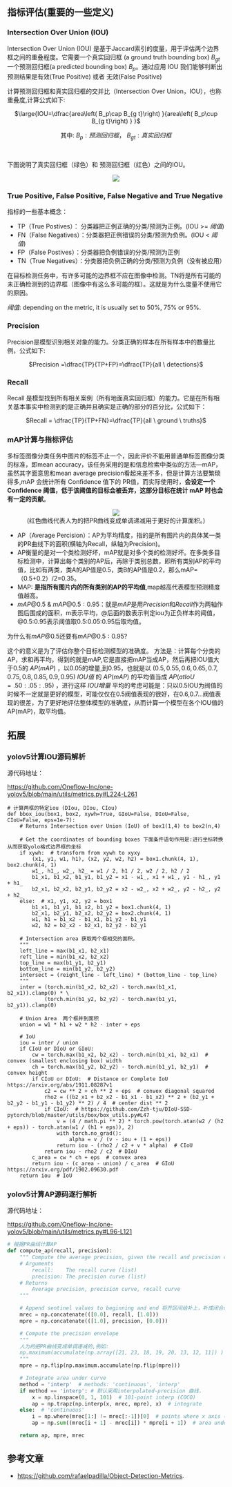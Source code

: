 

## 指标评估(重要的一些定义)

### Intersection Over Union (IOU)


Intersection Over Union (IOU) 是基于Jaccard索引的度量，用于评估两个边界框之间的重叠程度。它需要一个真实回归框 (a ground truth bounding box) $B_{gt}$ 一个预测回归框(a predicted bounding box) $B_{p}$。通过应用 IOU 我们能够判断出预测结果是有效(True Positive) 或者 无效(False Positive) 


计算预测回归框和真实回归框的交并比（Intersection Over Union，IOU），也称重叠度,计算公式如下:


<center> 

$\large{IOU=\dfrac{area\left( B_p\cap B_{g t}\right) }{area\left( B_p\cup B_{g t}\right) }
}$

其中: $B_p:预测回归框$，
$B_{g t}:真实回归框$


</center>


<br>



</p>


下图说明了真实回归框（绿色）和 预测回归框（红色）之间的IOU。



<!--- IOU --->
<p align="center">
<img src="chapter_5_imgs/iou.png" align="center"/></p>

### True Positive, False Positive, False Negative and True Negative  

指标的一些基本概念：
- TP（True Postives）： 分类器把正例正确的分类/预测为正例。(IOU >=  _阈值_)
- FN（False Negatives）：分类器把正例错误的分类/预测为负例。(IOU <  _阈值_)
- FP（False Postives）：分类器把负例错误的分类/预测为正例
- TN（True Negatives）：分类器把负例正确的分类/预测为负例（没有被应用）

在目标检测任务中，有许多可能的边界框不应在图像中检测。TN将是所有可能的未正确检测到的边界框（图像中有这么多可能的框）。这就是为什么度量不使用它的原因。

_阈值_:  depending on the metric, it is usually set to 50%, 75% or 95%.

### Precision


Precision是模型识别相关对象的能力。分类正确的样本在所有样本中的数量比例，公式如下:

<center>

$Precision =\dfrac{TP}{TP+FP}=\dfrac{TP}{all \ detections}$

</center>




### Recall 

Recall 是模型找到所有相关案例（所有地面真实回归框）的能力。它是在所有相关基本事实中检测到的是正确并且确实是正确的部分的百分比，公式如下：
<center>

$Recall = \dfrac{TP}{TP+FN}=\dfrac{TP}{all \ ground \ truths}$

</center>

### mAP计算与指标评估

 多标签图像分类任务中图片的标签不止一个，因此评价不能用普通单标签图像分类的标准，即mean accuracy，该任务采用的是和信息检索中类似的方法—mAP，虽然其字面意思和mean average precision看起来差不多，但是计算方法要繁琐得多,mAP 会统计所有 Confidence 值下的 PR值，而实际使用时，**会设定一个 Confidence 阈值，低于该阈值的目标会被丢弃，这部分目标在统计 mAP 时也会有一定的贡献**。 
<p align="center"> 
<img src="chapter_5_imgs/interpolated_precision_v2.png">
<br>(红色曲线代表人为的把PR曲线变成单调递减用于更好的计算面积。)

</p>

- AP（Average Percision）：AP为平均精度，指的是所有图片内的具体某一类的PR曲线下的面积(横轴为Recall，纵轴为Precision)。
- AP衡量的是对一个类检测好坏，mAP就是对多个类的检测好坏。在多类多目标检测中，计算出每个类别的AP后，再除于类别总数，即所有类别AP的平均值，比如有两类，类A的AP值是0.5，类B的AP值是0.2，那么mAP=（0.5+0.2）/2=0.35。
- MAP: **是指所有图片内的所有类别的AP的平均值**,map越高代表模型预测精度值越高。
- $mAP@0.5$ & $mAP@0.5:0.95$：就是$mAP$是用$Precision$和$Recall$作为两轴作图后围成的面积，m表示平均，@后面的数表示判定iou为正负样本的阈值，@0.5:0.95表示阈值取0.5:0.05:0.95后取均值。 

为什么有$mAP@0.5$还要有$mAP@0.5:0.95$?

这个的意义是为了评估你整个目标检测模型的准确度。
方法是：计算每个分类的AP，求和再平均，得到的就是mAP,它是直接把mAP当成AP，然后再把IOU值大于0.5的 $AP(mAP)$ ，以0.05的增量,到0.95，也就是以 $(0.5, 0.55, 0.6, 0.65, 0.7, 0.75, 0.8, 0.85, 0.9, 0.95)$ $IOU值$ 的 $AP(mAP)$ 的平均值当成 $AP(at IoU=.50:.05:.95)$ ，进行这样 $IOU增量$ 平均的考虑可能是：只以0.5IOU为阀值的时候不一定就是更好的模型，可能仅仅在0.5阀值表现的很好，在0.6,0.7...阀值表现的很差，为了更好地评估整体模型的准确度，从而计算一个模型在各个IOU值的AP(mAP)，取平均值。


## 拓展 
### yolov5计算IOU源码解析
源代码地址：

https://github.com/Oneflow-Inc/one-yolov5/blob/main/utils/metrics.py#L224-L261
```
# 计算两框的特定iou (DIou, DIou, CIou) 
def bbox_iou(box1, box2, xywh=True, GIoU=False, DIoU=False, CIoU=False, eps=1e-7):
    # Returns Intersection over Union (IoU) of box1(1,4) to box2(n,4)

    # Get the coordinates of bounding boxes 下面条件语句作用是:进行坐标转换从而获取yolo格式边界框的坐标
    if xywh:  # transform from xywh to xyxy
        (x1, y1, w1, h1), (x2, y2, w2, h2) = box1.chunk(4, 1), box2.chunk(4, 1)
        w1_, h1_, w2_, h2_ = w1 / 2, h1 / 2, w2 / 2, h2 / 2
        b1_x1, b1_x2, b1_y1, b1_y2 = x1 - w1_, x1 + w1_, y1 - h1_, y1 + h1_
        b2_x1, b2_x2, b2_y1, b2_y2 = x2 - w2_, x2 + w2_, y2 - h2_, y2 + h2_
    else:  # x1, y1, x2, y2 = box1
        b1_x1, b1_y1, b1_x2, b1_y2 = box1.chunk(4, 1)
        b2_x1, b2_y1, b2_x2, b2_y2 = box2.chunk(4, 1)
        w1, h1 = b1_x2 - b1_x1, b1_y2 - b1_y1
        w2, h2 = b2_x2 - b2_x1, b2_y2 - b2_y1

    # Intersection area 获取两个框相交的面积。
    """
    left_line = max(b1_x1, b2_x1)
    reft_line = min(b1_x2, b2_x2)
    top_line = max(b1_y1, b2_y1)
    bottom_line = min(b1_y2, b2_y2)
    intersect = (reight_line - left_line) * (bottom_line - top_line)
    """
    inter = (torch.min(b1_x2, b2_x2) - torch.max(b1_x1, b2_x1)).clamp(0) * \
            (torch.min(b1_y2, b2_y2) - torch.max(b1_y1, b2_y1)).clamp(0)

    # Union Area  两个框并到面积
    union = w1 * h1 + w2 * h2 - inter + eps

    # IoU 
    iou = inter / union
    if CIoU or DIoU or GIoU:
        cw = torch.max(b1_x2, b2_x2) - torch.min(b1_x1, b2_x1)  # convex (smallest enclosing box) width
        ch = torch.max(b1_y2, b2_y2) - torch.min(b1_y1, b2_y1)  # convex height
        if CIoU or DIoU:  # Distance or Complete IoU https://arxiv.org/abs/1911.08287v1
            c2 = cw ** 2 + ch ** 2 + eps  # convex diagonal squared
            rho2 = ((b2_x1 + b2_x2 - b1_x1 - b1_x2) ** 2 + (b2_y1 + b2_y2 - b1_y1 - b1_y2) ** 2) / 4  # center dist ** 2
            if CIoU:  # https://github.com/Zzh-tju/DIoU-SSD-pytorch/blob/master/utils/box/box_utils.py#L47
                v = (4 / math.pi ** 2) * torch.pow(torch.atan(w2 / (h2 + eps)) - torch.atan(w1 / (h1 + eps)), 2)
                with torch.no_grad():
                    alpha = v / (v - iou + (1 + eps))
                return iou - (rho2 / c2 + v * alpha)  # CIoU
            return iou - rho2 / c2  # DIoU
        c_area = cw * ch + eps  # convex area
        return iou - (c_area - union) / c_area  # GIoU https://arxiv.org/pdf/1902.09630.pdf
    return iou  # IoU
```
### yolov5计算AP源码逐行解析
源代码地址：
 
https://github.com/Oneflow-Inc/one-yolov5/blob/main/utils/metrics.py#L96-L121
```python
# 根据PR曲线计算AP
def compute_ap(recall, precision):
    """ Compute the average precision, given the recall and precision curves
    # Arguments
        recall:    The recall curve (list)
        precision: The precision curve (list)
    # Returns
        Average precision, precision curve, recall curve
    """

    # Append sentinel values to beginning and end 将开区间给补上，补成闭合的区间。
    mrec = np.concatenate(([0.0], recall, [1.0])) 
    mpre = np.concatenate(([1.0], precision, [0.0]))

    # Compute the precision envelope 
    """
    人为的把PR曲线变成单调递减的,例如:
    np.maximum(accumulate(np.array([21, 23, 18, 19, 20, 13, 12, 11]) ) => np.array([23, 23, 20, 20, 20, 13, 12, 11])
    """
    mpre = np.flip(np.maximum.accumulate(np.flip(mpre)))

    # Integrate area under curve
    method = 'interp'  # methods: 'continuous', 'interp'
    if method == 'interp': # 默认采用interpolated-precision 曲线，
        x = np.linspace(0, 1, 101)  # 101-point interp (COCO)
        ap = np.trapz(np.interp(x, mrec, mpre), x)  # integrate
    else:  # 'continuous'
        i = np.where(mrec[1:] != mrec[:-1])[0]  # points where x axis (recall) changes
        ap = np.sum((mrec[i + 1] - mrec[i]) * mpre[i + 1])  # area under curve

    return ap, mpre, mrec
```

## 参考文章
 - https://github.com/rafaelpadilla/Object-Detection-Metrics.